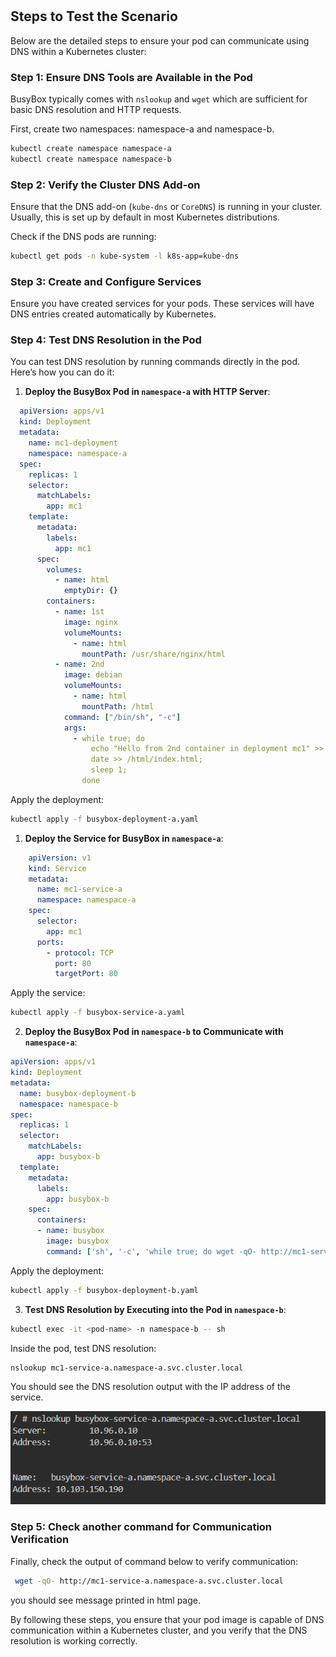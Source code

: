 #

## Steps to Test the Scenario

Below are the detailed steps to ensure your pod can communicate using DNS within a Kubernetes cluster:

### Step 1: Ensure DNS Tools are Available in the Pod

BusyBox typically comes with `nslookup` and `wget` which are sufficient for basic DNS resolution and HTTP requests.

First, create two namespaces: namespace-a and namespace-b.

```bash
kubectl create namespace namespace-a
kubectl create namespace namespace-b
```

### Step 2: Verify the Cluster DNS Add-on

Ensure that the DNS add-on (`kube-dns` or `CoreDNS`) is running in your cluster. Usually, this is set up by default in most Kubernetes distributions.

Check if the DNS pods are running:

```bash
kubectl get pods -n kube-system -l k8s-app=kube-dns
```

### Step 3: Create and Configure Services

Ensure you have created services for your pods. These services will have DNS entries created automatically by Kubernetes.

### Step 4: Test DNS Resolution in the Pod

You can test DNS resolution by running commands directly in the pod. Here’s how you can do it:

1. **Deploy the BusyBox Pod in `namespace-a` with HTTP Server**:

```yaml
  apiVersion: apps/v1
  kind: Deployment
  metadata:
    name: mc1-deployment
    namespace: namespace-a
  spec:
    replicas: 1
    selector:
      matchLabels:
        app: mc1
    template:
      metadata:
        labels:
          app: mc1
      spec:
        volumes:
          - name: html
            emptyDir: {}
        containers:
          - name: 1st
            image: nginx
            volumeMounts:
              - name: html
                mountPath: /usr/share/nginx/html
          - name: 2nd
            image: debian
            volumeMounts:
              - name: html
                mountPath: /html
            command: ["/bin/sh", "-c"]
            args:
              - while true; do
                  echo "Hello from 2nd container in deployment mc1" >> /html/index.html;
                  date >> /html/index.html;
                  sleep 1;
                done
```

Apply the deployment:

```bash
kubectl apply -f busybox-deployment-a.yaml
```

1. **Deploy the Service for BusyBox in `namespace-a`**:

```yaml
    apiVersion: v1
    kind: Service
    metadata:
      name: mc1-service-a
      namespace: namespace-a
    spec:
      selector:
        app: mc1
      ports:
        - protocol: TCP
          port: 80
          targetPort: 80
```

Apply the service:

```bash
kubectl apply -f busybox-service-a.yaml
```

2. **Deploy the BusyBox Pod in `namespace-b` to Communicate with `namespace-a`**:

```yaml
apiVersion: apps/v1
kind: Deployment
metadata:
  name: busybox-deployment-b
  namespace: namespace-b
spec:
  replicas: 1
  selector:
    matchLabels:
      app: busybox-b
  template:
    metadata:
      labels:
        app: busybox-b
    spec:
      containers:
      - name: busybox
        image: busybox
        command: ['sh', '-c', 'while true; do wget -qO- http://mc1-service-a.namespace-a.svc.cluster.local; sleep 10; done']
```

Apply the deployment:

```bash
kubectl apply -f busybox-deployment-b.yaml
```

3. **Test DNS Resolution by Executing into the Pod in `namespace-b`**:

```bash
kubectl exec -it <pod-name> -n namespace-b -- sh
```

Inside the pod, test DNS resolution:

```sh
nslookup mc1-service-a.namespace-a.svc.cluster.local
```

You should see the DNS resolution output with the IP address of the service.

![alt text](image.png)

### Step 5: Check another command for Communication Verification

Finally, check the output of command below to verify communication:

```sh
 wget -qO- http://mc1-service-a.namespace-a.svc.cluster.local
````

you should see message printed in html page.

By following these steps, you ensure that your pod image is capable of DNS communication within a Kubernetes cluster, and you verify that the DNS resolution is working correctly.
